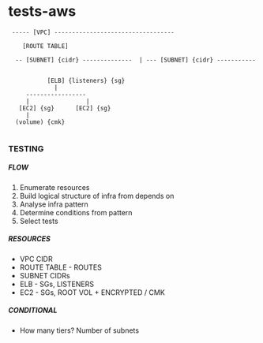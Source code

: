 # tests-aws


```
 ----- [VPC] ----------------------------------
  
    [ROUTE TABLE]  
                    
  -- [SUBNET] {cidr} --------------  | --- [SUBNET] {cidr} -----------                   
    
  
           [ELB] {listeners} {sg}
             |
     -----------------     
     |                |
   [EC2] {sg}      [EC2] {sg}      
     |
  (volume) {cmk}


```


### TESTING

##### FLOW

1. Enumerate resources
2. Build logical structure of infra from depends on 
3. Analyse infra pattern
4. Determine conditions from pattern
5. Select tests


##### RESOURCES

- VPC CIDR
- ROUTE TABLE - ROUTES
- SUBNET CIDRs
- ELB - SGs, LISTENERS
- EC2 - SGs, ROOT VOL + ENCRYPTED / CMK 

##### CONDITIONAL

- How many tiers? Number of subnets





